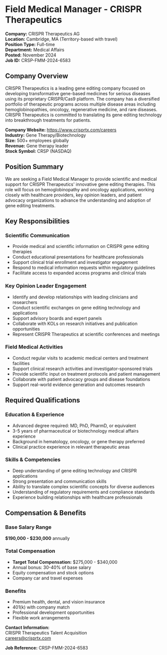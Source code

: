 # Field Medical Manager - CRISPR Therapeutics

**Company:** CRISPR Therapeutics AG  
**Location:** Cambridge, MA (Territory-based with travel)  
**Position Type:** Full-time  
**Department:** Medical Affairs  
**Posted:** November 2024  
**Job ID:** CRSP-FMM-2024-6583  

## Company Overview

CRISPR Therapeutics is a leading gene editing company focused on developing transformative gene-based medicines for serious diseases using its proprietary CRISPR/Cas9 platform. The company has a diversified portfolio of therapeutic programs across multiple disease areas including hemoglobinopathies, oncology, regenerative medicine, and rare diseases. CRISPR Therapeutics is committed to translating its gene editing technology into breakthrough treatments for patients.

**Company Website:** https://www.crisprtx.com/careers  
**Industry:** Gene Therapy/Biotechnology  
**Size:** 500+ employees globally  
**Revenue:** Gene therapy leader  
**Stock Symbol:** CRSP (NASDAQ)  

## Position Summary

We are seeking a Field Medical Manager to provide scientific and medical support for CRISPR Therapeutics' innovative gene editing therapies. This role will focus on hemoglobinopathy and oncology applications, working closely with healthcare providers, key opinion leaders, and patient advocacy organizations to advance the understanding and adoption of gene editing treatments.

## Key Responsibilities

### Scientific Communication
- Provide medical and scientific information on CRISPR gene editing therapies
- Conduct educational presentations for healthcare professionals
- Support clinical trial enrollment and investigator engagement
- Respond to medical information requests within regulatory guidelines
- Facilitate access to expanded access programs and clinical trials

### Key Opinion Leader Engagement
- Identify and develop relationships with leading clinicians and researchers
- Conduct scientific exchanges on gene editing technology and applications
- Support advisory boards and expert panels
- Collaborate with KOLs on research initiatives and publication opportunities
- Represent CRISPR Therapeutics at scientific conferences and meetings

### Field Medical Activities
- Conduct regular visits to academic medical centers and treatment facilities
- Support clinical research activities and investigator-sponsored trials
- Provide scientific input on treatment protocols and patient management
- Collaborate with patient advocacy groups and disease foundations
- Support real-world evidence generation and outcomes research

## Required Qualifications

### Education & Experience
- Advanced degree required: MD, PhD, PharmD, or equivalent
- 3-5 years of pharmaceutical or biotechnology medical affairs experience
- Background in hematology, oncology, or gene therapy preferred
- Clinical practice experience in relevant therapeutic areas

### Skills & Competencies
- Deep understanding of gene editing technology and CRISPR applications
- Strong presentation and communication skills
- Ability to translate complex scientific concepts for diverse audiences
- Understanding of regulatory requirements and compliance standards
- Experience building relationships with healthcare professionals

## Compensation & Benefits

### Base Salary Range
**$190,000 - $230,000** annually

### Total Compensation
- **Target Total Compensation:** $275,000 - $340,000
- Annual bonus: 30-40% of base salary
- Equity compensation and stock options
- Company car and travel expenses

### Benefits
- Premium health, dental, and vision insurance
- 401(k) with company match
- Professional development opportunities
- Flexible work arrangements

**Contact Information:**  
CRISPR Therapeutics Talent Acquisition  
careers@crisprtx.com  

**Job Reference:** CRSP-FMM-2024-6583